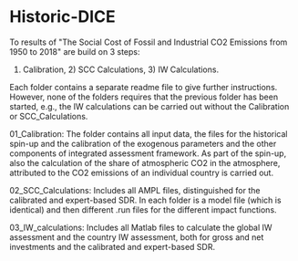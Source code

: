 # Historic-DICE

To results of "The Social Cost of Fossil and Industrial CO2 Emissions from 1950 to 2018" are build on 3 steps:
1) Calibration, 2) SCC Calculations, 3) IW Calculations. 

Each folder contains a separate readme file to give further instructions. However, none of the folders requires that the previous folder has been started, e.g., the IW calculations can be carried out without the Calibration or SCC_Calculations.

01_Calibration: The folder contains all input data,  the files for the historical spin-up and the calibration of the exogenous parameters and the other components of integrated assessment framework. As part of the spin-up, also the calculation of the share of atmospheric CO2 in the atmosphere, attributed to the CO2 emissions of an individual country is carried out. 

02_SCC_Calculations: Includes all AMPL files, distinguished for the calibrated and expert-based SDR. In each folder is a model file (which is identical) and then different .run files for the different impact functions.

03_IW_calculations: Includes all Matlab files to calculate the global IW assessment and the country IW assessment, both for gross and net investments and the calibrated and expert-based SDR.
